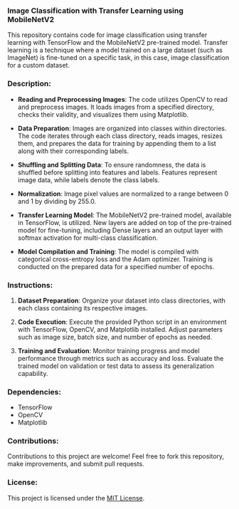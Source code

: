 ### Image Classification with Transfer Learning using MobileNetV2

This repository contains code for image classification using transfer learning with TensorFlow and the MobileNetV2 pre-trained model. Transfer learning is a technique where a model trained on a large dataset (such as ImageNet) is fine-tuned on a specific task, in this case, image classification for a custom dataset.

### Description:

- **Reading and Preprocessing Images**: The code utilizes OpenCV to read and preprocess images. It loads images from a specified directory, checks their validity, and visualizes them using Matplotlib.

- **Data Preparation**: Images are organized into classes within directories. The code iterates through each class directory, reads images, resizes them, and prepares the data for training by appending them to a list along with their corresponding labels.

- **Shuffling and Splitting Data**: To ensure randomness, the data is shuffled before splitting into features and labels. Features represent image data, while labels denote the class labels.

- **Normalization**: Image pixel values are normalized to a range between 0 and 1 by dividing by 255.0.

- **Transfer Learning Model**: The MobileNetV2 pre-trained model, available in TensorFlow, is utilized. New layers are added on top of the pre-trained model for fine-tuning, including Dense layers and an output layer with softmax activation for multi-class classification.

- **Model Compilation and Training**: The model is compiled with categorical cross-entropy loss and the Adam optimizer. Training is conducted on the prepared data for a specified number of epochs.

### Instructions:

1. **Dataset Preparation**: Organize your dataset into class directories, with each class containing its respective images.

2. **Code Execution**: Execute the provided Python script in an environment with TensorFlow, OpenCV, and Matplotlib installed. Adjust parameters such as image size, batch size, and number of epochs as needed.

3. **Training and Evaluation**: Monitor training progress and model performance through metrics such as accuracy and loss. Evaluate the trained model on validation or test data to assess its generalization capability.

### Dependencies:

- TensorFlow
- OpenCV
- Matplotlib

### Contributions:

Contributions to this project are welcome! Feel free to fork this repository, make improvements, and submit pull requests.

### License:

This project is licensed under the [MIT License](LICENSE).
